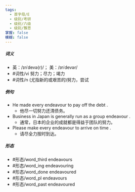 ```yaml
---
tags:
  - 首字母/E
  - 级别/考研
  - 级别/六级
  - 级别/雅思
掌握: false
模糊: false
---
```

##### 词义
- 英：/ɪnˈdevə(r)/； 美：/ɪnˈdevər/
- #词性/vi  努力；尽力；竭力
- #词性/n  (尤指新的或艰苦的)努力，尝试
##### 例句
- He made every endeavour to pay off the debt .
	- 他尽一切努力还清债务。
- Business in Japan is generally run as a group endeavour .
	- 通常，日本的企业的成就都是得益于团队的努力。
- Please make every endeavour to arrive on time .
	- 请尽全力按时到达。
##### 形态
- #形态/word_third endeavours
- #形态/word_ing endeavouring
- #形态/word_done endeavoured
- #形态/word_pl endeavours
- #形态/word_past endeavoured
